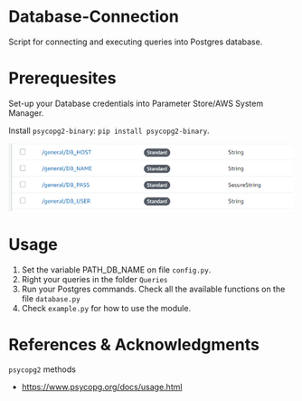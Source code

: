 # Database-Connection
Script for connecting and executing queries into Postgres database.

# Prerequesites
Set-up your Database credentials into Parameter Store/AWS System Manager.

Install `psycopg2-binary`: `pip install psycopg2-binary`.

![ParameterStore](Images/ParameterStore.png)

# Usage
1. Set the variable PATH_DB_NAME on file `config.py`.
2. Right your queries in the folder `Queries`
3. Run your Postgres commands. Check all the available functions on the file `database.py`
4. Check `example.py` for how to use the module.

# References & Acknowledgments
`psycopg2` methods
- https://www.psycopg.org/docs/usage.html
